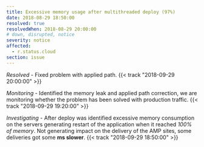 ```yaml
---
title: Excessive memory usage after multithreaded deploy (97%)
date: 2018-08-29 18:50:00
resolved: true
resolvedWhen: 2018-08-29 20:00:00
# down, disrupted, notice
severity: notice
affected:
  - r.status.cloud
section: issue
---
```


*Resolved* - Fixed problem with applied path. {{< track "2018-09-29 20:00:00" >}}

*Monitoring* - Identified the memory leak and applied path correction, we are monitoring whether the problem has been solved with production traffic. {{< track "2018-09-29 19:20:00" >}}

*Investigating* - After deploy was identified excessive memory consumption on the servers generating restart of the application when it reached *100% of memory*. Not generating impact on the delivery of the AMP sites, some deliveries got some **ms slower**. {{< track "2018-09-29 18:50:00" >}}
